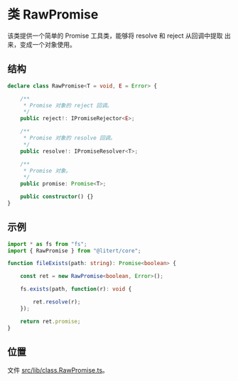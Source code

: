 # 类 RawPromise

该类提供一个简单的 Promise 工具类，能够将 resolve 和 reject 从回调中提取
出来，变成一个对象使用。

## 结构

```ts
declare class RawPromise<T = void, E = Error> {

    /**
     * Promise 对象的 reject 回调。
     */
    public reject!: IPromiseRejector<E>;

    /**
     * Promise 对象的 resolve 回调。
     */
    public resolve!: IPromiseResolver<T>;

    /**
     * Promise 对象。
     */
    public promise: Promise<T>;

    public constructor() {}
}
```

## 示例

```ts
import * as fs from "fs";
import { RawPromise } from "@litert/core";

function fileExists(path: string): Promise<boolean> {

    const ret = new RawPromise<boolean, Error>();

    fs.exists(path, function(r): void {

        ret.resolve(r);
    });

    return ret.promise;
}
```

## 位置

文件 [src/lib/class.RawPromise.ts](../../../src/lib/class.RawPromise.ts)。
